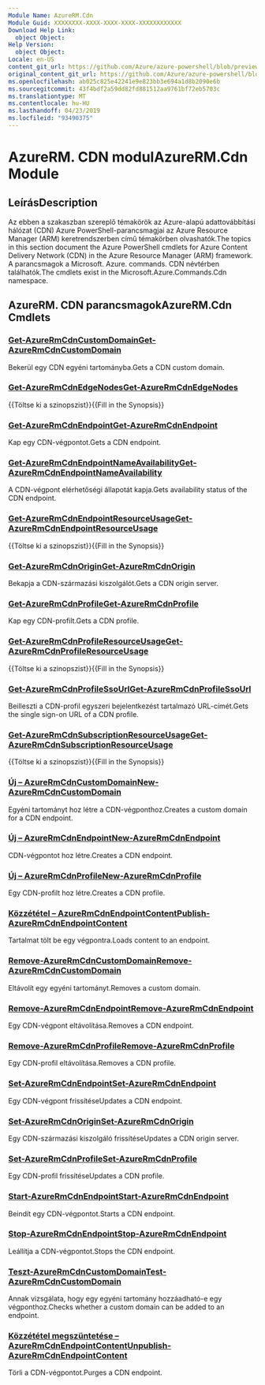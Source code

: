 ```yaml
---
Module Name: AzureRM.Cdn
Module Guid: XXXXXXXX-XXXX-XXXX-XXXX-XXXXXXXXXXXX
Download Help Link:
  object Object: 
Help Version:
  object Object: 
Locale: en-US
content_git_url: https://github.com/Azure/azure-powershell/blob/preview/src/ResourceManager/Cdn/Commands.Cdn/help/AzureRM.Cdn.md
original_content_git_url: https://github.com/Azure/azure-powershell/blob/preview/src/ResourceManager/Cdn/Commands.Cdn/help/AzureRM.Cdn.md
ms.openlocfilehash: ab025c825e42241e9e823bb3e694a1d8b2090e6b
ms.sourcegitcommit: 43f4bdf2a59dd82fd881512aa9761bf72eb5703c
ms.translationtype: MT
ms.contentlocale: hu-HU
ms.lasthandoff: 04/23/2019
ms.locfileid: "93490375"
---
```

# <span data-ttu-id="804b1-101">AzureRM. CDN modul</span><span class="sxs-lookup"><span data-stu-id="804b1-101">AzureRM.Cdn Module</span></span>
## <span data-ttu-id="804b1-102">Leírás</span><span class="sxs-lookup"><span data-stu-id="804b1-102">Description</span></span>
<span data-ttu-id="804b1-103">Az ebben a szakaszban szereplő témakörök az Azure-alapú adattovábbítási hálózat (CDN) Azure PowerShell-parancsmagjai az Azure Resource Manager (ARM) keretrendszerben című témakörben olvashatók.</span><span class="sxs-lookup"><span data-stu-id="804b1-103">The topics in this section document the Azure PowerShell cmdlets for Azure Content Delivery Network (CDN) in the Azure Resource Manager (ARM) framework.</span></span> <span data-ttu-id="804b1-104">A parancsmagok a Microsoft. Azure. commands. CDN névtérben találhatók.</span><span class="sxs-lookup"><span data-stu-id="804b1-104">The cmdlets exist in the Microsoft.Azure.Commands.Cdn namespace.</span></span>

## <span data-ttu-id="804b1-105">AzureRM. CDN parancsmagok</span><span class="sxs-lookup"><span data-stu-id="804b1-105">AzureRM.Cdn Cmdlets</span></span>
### [<span data-ttu-id="804b1-106">Get-AzureRmCdnCustomDomain</span><span class="sxs-lookup"><span data-stu-id="804b1-106">Get-AzureRmCdnCustomDomain</span></span>](Get-AzureRmCdnCustomDomain.md)
<span data-ttu-id="804b1-107">Bekerül egy CDN egyéni tartományba.</span><span class="sxs-lookup"><span data-stu-id="804b1-107">Gets a CDN custom domain.</span></span>

### [<span data-ttu-id="804b1-108">Get-AzureRmCdnEdgeNodes</span><span class="sxs-lookup"><span data-stu-id="804b1-108">Get-AzureRmCdnEdgeNodes</span></span>](Get-AzureRmCdnEdgeNodes.md)
<span data-ttu-id="804b1-109">{{Töltse ki a szinopszist}}</span><span class="sxs-lookup"><span data-stu-id="804b1-109">{{Fill in the Synopsis}}</span></span>

### [<span data-ttu-id="804b1-110">Get-AzureRmCdnEndpoint</span><span class="sxs-lookup"><span data-stu-id="804b1-110">Get-AzureRmCdnEndpoint</span></span>](Get-AzureRmCdnEndpoint.md)
<span data-ttu-id="804b1-111">Kap egy CDN-végpontot.</span><span class="sxs-lookup"><span data-stu-id="804b1-111">Gets a CDN endpoint.</span></span>

### [<span data-ttu-id="804b1-112">Get-AzureRmCdnEndpointNameAvailability</span><span class="sxs-lookup"><span data-stu-id="804b1-112">Get-AzureRmCdnEndpointNameAvailability</span></span>](Get-AzureRmCdnEndpointNameAvailability.md)
<span data-ttu-id="804b1-113">A CDN-végpont elérhetőségi állapotát kapja.</span><span class="sxs-lookup"><span data-stu-id="804b1-113">Gets availability status of the CDN endpoint.</span></span>

### [<span data-ttu-id="804b1-114">Get-AzureRmCdnEndpointResourceUsage</span><span class="sxs-lookup"><span data-stu-id="804b1-114">Get-AzureRmCdnEndpointResourceUsage</span></span>](Get-AzureRmCdnEndpointResourceUsage.md)
<span data-ttu-id="804b1-115">{{Töltse ki a szinopszist}}</span><span class="sxs-lookup"><span data-stu-id="804b1-115">{{Fill in the Synopsis}}</span></span>

### [<span data-ttu-id="804b1-116">Get-AzureRmCdnOrigin</span><span class="sxs-lookup"><span data-stu-id="804b1-116">Get-AzureRmCdnOrigin</span></span>](Get-AzureRmCdnOrigin.md)
<span data-ttu-id="804b1-117">Bekapja a CDN-származási kiszolgálót.</span><span class="sxs-lookup"><span data-stu-id="804b1-117">Gets a CDN origin server.</span></span>

### [<span data-ttu-id="804b1-118">Get-AzureRmCdnProfile</span><span class="sxs-lookup"><span data-stu-id="804b1-118">Get-AzureRmCdnProfile</span></span>](Get-AzureRmCdnProfile.md)
<span data-ttu-id="804b1-119">Kap egy CDN-profilt.</span><span class="sxs-lookup"><span data-stu-id="804b1-119">Gets a CDN profile.</span></span>

### [<span data-ttu-id="804b1-120">Get-AzureRmCdnProfileResourceUsage</span><span class="sxs-lookup"><span data-stu-id="804b1-120">Get-AzureRmCdnProfileResourceUsage</span></span>](Get-AzureRmCdnProfileResourceUsage.md)
<span data-ttu-id="804b1-121">{{Töltse ki a szinopszist}}</span><span class="sxs-lookup"><span data-stu-id="804b1-121">{{Fill in the Synopsis}}</span></span>

### [<span data-ttu-id="804b1-122">Get-AzureRmCdnProfileSsoUrl</span><span class="sxs-lookup"><span data-stu-id="804b1-122">Get-AzureRmCdnProfileSsoUrl</span></span>](Get-AzureRmCdnProfileSsoUrl.md)
<span data-ttu-id="804b1-123">Beilleszti a CDN-profil egyszeri bejelentkezést tartalmazó URL-címét.</span><span class="sxs-lookup"><span data-stu-id="804b1-123">Gets the single sign-on URL of a CDN profile.</span></span>

### [<span data-ttu-id="804b1-124">Get-AzureRmCdnSubscriptionResourceUsage</span><span class="sxs-lookup"><span data-stu-id="804b1-124">Get-AzureRmCdnSubscriptionResourceUsage</span></span>](Get-AzureRmCdnSubscriptionResourceUsage.md)
<span data-ttu-id="804b1-125">{{Töltse ki a szinopszist}}</span><span class="sxs-lookup"><span data-stu-id="804b1-125">{{Fill in the Synopsis}}</span></span>

### [<span data-ttu-id="804b1-126">Új – AzureRmCdnCustomDomain</span><span class="sxs-lookup"><span data-stu-id="804b1-126">New-AzureRmCdnCustomDomain</span></span>](New-AzureRmCdnCustomDomain.md)
<span data-ttu-id="804b1-127">Egyéni tartományt hoz létre a CDN-végponthoz.</span><span class="sxs-lookup"><span data-stu-id="804b1-127">Creates a custom domain for a CDN endpoint.</span></span>

### [<span data-ttu-id="804b1-128">Új – AzureRmCdnEndpoint</span><span class="sxs-lookup"><span data-stu-id="804b1-128">New-AzureRmCdnEndpoint</span></span>](New-AzureRmCdnEndpoint.md)
<span data-ttu-id="804b1-129">CDN-végpontot hoz létre.</span><span class="sxs-lookup"><span data-stu-id="804b1-129">Creates a CDN endpoint.</span></span>

### [<span data-ttu-id="804b1-130">Új – AzureRmCdnProfile</span><span class="sxs-lookup"><span data-stu-id="804b1-130">New-AzureRmCdnProfile</span></span>](New-AzureRmCdnProfile.md)
<span data-ttu-id="804b1-131">Egy CDN-profilt hoz létre.</span><span class="sxs-lookup"><span data-stu-id="804b1-131">Creates a CDN profile.</span></span>

### [<span data-ttu-id="804b1-132">Közzététel – AzureRmCdnEndpointContent</span><span class="sxs-lookup"><span data-stu-id="804b1-132">Publish-AzureRmCdnEndpointContent</span></span>](Publish-AzureRmCdnEndpointContent.md)
<span data-ttu-id="804b1-133">Tartalmat tölt be egy végpontra.</span><span class="sxs-lookup"><span data-stu-id="804b1-133">Loads content to an endpoint.</span></span>

### [<span data-ttu-id="804b1-134">Remove-AzureRmCdnCustomDomain</span><span class="sxs-lookup"><span data-stu-id="804b1-134">Remove-AzureRmCdnCustomDomain</span></span>](Remove-AzureRmCdnCustomDomain.md)
<span data-ttu-id="804b1-135">Eltávolít egy egyéni tartományt.</span><span class="sxs-lookup"><span data-stu-id="804b1-135">Removes a custom domain.</span></span>

### [<span data-ttu-id="804b1-136">Remove-AzureRmCdnEndpoint</span><span class="sxs-lookup"><span data-stu-id="804b1-136">Remove-AzureRmCdnEndpoint</span></span>](Remove-AzureRmCdnEndpoint.md)
<span data-ttu-id="804b1-137">Egy CDN-végpont eltávolítása.</span><span class="sxs-lookup"><span data-stu-id="804b1-137">Removes a CDN endpoint.</span></span>

### [<span data-ttu-id="804b1-138">Remove-AzureRmCdnProfile</span><span class="sxs-lookup"><span data-stu-id="804b1-138">Remove-AzureRmCdnProfile</span></span>](Remove-AzureRmCdnProfile.md)
<span data-ttu-id="804b1-139">Egy CDN-profil eltávolítása.</span><span class="sxs-lookup"><span data-stu-id="804b1-139">Removes a CDN profile.</span></span>

### [<span data-ttu-id="804b1-140">Set-AzureRmCdnEndpoint</span><span class="sxs-lookup"><span data-stu-id="804b1-140">Set-AzureRmCdnEndpoint</span></span>](Set-AzureRmCdnEndpoint.md)
<span data-ttu-id="804b1-141">Egy CDN-végpont frissítése</span><span class="sxs-lookup"><span data-stu-id="804b1-141">Updates a CDN endpoint.</span></span>

### [<span data-ttu-id="804b1-142">Set-AzureRmCdnOrigin</span><span class="sxs-lookup"><span data-stu-id="804b1-142">Set-AzureRmCdnOrigin</span></span>](Set-AzureRmCdnOrigin.md)
<span data-ttu-id="804b1-143">Egy CDN-származási kiszolgáló frissítése</span><span class="sxs-lookup"><span data-stu-id="804b1-143">Updates a CDN origin server.</span></span>

### [<span data-ttu-id="804b1-144">Set-AzureRmCdnProfile</span><span class="sxs-lookup"><span data-stu-id="804b1-144">Set-AzureRmCdnProfile</span></span>](Set-AzureRmCdnProfile.md)
<span data-ttu-id="804b1-145">Egy CDN-profil frissítése</span><span class="sxs-lookup"><span data-stu-id="804b1-145">Updates a CDN profile.</span></span>

### [<span data-ttu-id="804b1-146">Start-AzureRmCdnEndpoint</span><span class="sxs-lookup"><span data-stu-id="804b1-146">Start-AzureRmCdnEndpoint</span></span>](Start-AzureRmCdnEndpoint.md)
<span data-ttu-id="804b1-147">Beindít egy CDN-végpontot.</span><span class="sxs-lookup"><span data-stu-id="804b1-147">Starts a CDN endpoint.</span></span>

### [<span data-ttu-id="804b1-148">Stop-AzureRmCdnEndpoint</span><span class="sxs-lookup"><span data-stu-id="804b1-148">Stop-AzureRmCdnEndpoint</span></span>](Stop-AzureRmCdnEndpoint.md)
<span data-ttu-id="804b1-149">Leállítja a CDN-végpontot.</span><span class="sxs-lookup"><span data-stu-id="804b1-149">Stops the CDN endpoint.</span></span>

### [<span data-ttu-id="804b1-150">Teszt-AzureRmCdnCustomDomain</span><span class="sxs-lookup"><span data-stu-id="804b1-150">Test-AzureRmCdnCustomDomain</span></span>](Test-AzureRmCdnCustomDomain.md)
<span data-ttu-id="804b1-151">Annak vizsgálata, hogy egy egyéni tartomány hozzáadható-e egy végponthoz.</span><span class="sxs-lookup"><span data-stu-id="804b1-151">Checks whether a custom domain can be added to an endpoint.</span></span>

### [<span data-ttu-id="804b1-152">Közzététel megszüntetése – AzureRmCdnEndpointContent</span><span class="sxs-lookup"><span data-stu-id="804b1-152">Unpublish-AzureRmCdnEndpointContent</span></span>](Unpublish-AzureRmCdnEndpointContent.md)
<span data-ttu-id="804b1-153">Törli a CDN-végpontot.</span><span class="sxs-lookup"><span data-stu-id="804b1-153">Purges a CDN endpoint.</span></span>


